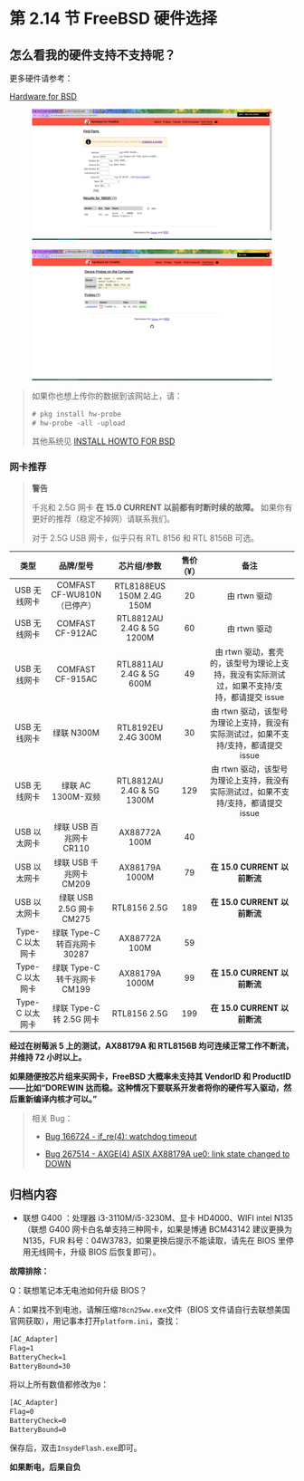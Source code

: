 # 第 2.14 节 FreeBSD 硬件选择

## 怎么看我的硬件支持不支持呢？

更多硬件请参考：

[Hardware for BSD](https://bsd-hardware.info/?view=search)

<figure><img src="../.gitbook/assets/h1.png" alt=""><figcaption></figcaption></figure>

<figure><img src="../.gitbook/assets/h2.png" alt=""><figcaption></figcaption></figure>

> 如果你也想上传你的数据到该网站上，请：
>
> ```shell-session
> # pkg install hw-probe
> # hw-probe -all -upload
> ```
>
> 其他系统见 [INSTALL HOWTO FOR BSD](https://github.com/linuxhw/hw-probe/blob/master/INSTALL.BSD.md)

### 网卡推荐

> **警告**
>
> 千兆和 2.5G 网卡 **在 15.0 CURRENT 以前都有时断时续的故障。** 如果你有更好的推荐（稳定不掉网）请联系我们。
>
> 对于 2.5G USB 网卡，似乎只有 RTL 8156 和 RTL 8156B 可选。

|      类型     |         品牌/型号         |           芯片组/参数          | 售价（¥） |                          备注                          |
| :---------: | :-------------------: | :-----------------------: | :---: | :--------------------------------------------------: |
|   USB 无线网卡  |   COMFAST CF-WU810N（已停产）   | RTL8188EUS 150M 2.4G 150M |   20  |                       由 rtwn 驱动                      |
|   USB 无线网卡  |    COMFAST CF-912AC   | RTL8812AU 2.4G & 5G 1200M |   60  |                       由 rtwn 驱动                      |
|   USB 无线网卡  |    COMFAST CF-915AC   |  RTL8811AU 2.4G & 5G 600M |   49  | 由 rtwn 驱动，套壳的，该型号为理论上支持，我没有实际测试过，如果不支持/支持，都请提交 issue |
|   USB 无线网卡  |        绿联 N300M       |    RTL8192EU 2.4G 300M    |   30  |   由 rtwn 驱动，该型号为理论上支持，我没有实际测试过，如果不支持/支持，都请提交 issue   |
|   USB 无线网卡  |     绿联 AC 1300M-双频    | RTL8812AU 2.4G & 5G 1300M |  129  |   由 rtwn 驱动，该型号为理论上支持，我没有实际测试过，如果不支持/支持，都请提交 issue   |
|   USB 以太网卡  |   绿联 USB 百兆网卡 CR110   |       AX88772A 100M       |   40  |                                                      |
|   USB 以太网卡  |   绿联 USB 千兆网卡 CM209   |       AX88179A 1000M      |   79  |                       **在 15.0 CURRENT 以前断流**                     |
|   USB 以太网卡  |  绿联 USB 2.5G 网卡 CM275 |        RTL8156 2.5G       |  189  |                         **在 15.0 CURRENT 以前断流**                               |
| Type-C 以太网卡 | 绿联 Type-C 转百兆网卡 30287 |       AX88772A 100M       |   59  |                                                      |
| Type-C 以太网卡 | 绿联 Type-C 转千兆网卡 CM199 |       AX88179A 1000M      |   99  |                       **在 15.0 CURRENT 以前断流**                                   |
| Type-C 以太网卡 |  绿联 Type-C 转 2.5G 网卡  |        RTL8156 2.5G       |  199  |                         **在 15.0 CURRENT 以前断流**                                 |

**经过在树莓派 5 上的测试，AX88179A 和 RTL8156B 均可连续正常工作不断流，并维持 72 小时以上。**

**如果随便按芯片组来买网卡，FreeBSD 大概率未支持其 VendorID 和 ProductID——比如“DOREWIN 达而稳。这种情况下要联系开发者将你的硬件写入驱动，然后重新编译内核才可以。”**

>相关 Bug：
>
> * [Bug 166724 - if_re(4): watchdog timeout ](https://bugs.freebsd.org/bugzilla/show_bug.cgi?id=166724)
>
> * [Bug 267514 - AXGE(4) ASIX AX88179A ue0: link state changed to DOWN ](https://bugs.freebsd.org/bugzilla/show_bug.cgi?id=267514)

## 归档内容

* 联想 G400 ：处理器 i3-3110M/i5-3230M、显卡 HD4000、WIFI intel N135（联想 G400 网卡白名单支持三种网卡，如果是博通 BCM43142 建议更换为 N135，FUR 料号：04W3783，如果更换后提示不能读取，请先在 BIOS 里停用无线网卡，升级 BIOS 后恢复即可）。

**故障排除：**

Q：联想笔记本无电池如何升级 BIOS？

A：如果找不到电池，请解压缩`78cn25ww.exe`文件（BIOS 文件请自行去联想美国官网获取），用记事本打开`platform.ini`，查找：

```shell-session
[AC_Adapter]
Flag=1
BatteryCheck=1
BatteryBound=30
```

将以上所有数值都修改为`0`：

```shell-session
[AC_Adapter]
Flag=0
BatteryCheck=0
BatteryBound=0
```

保存后，双击`InsydeFlash.exe`即可。

**如果断电，后果自负**

